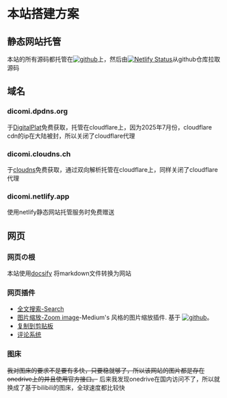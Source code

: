 # 本站搭建方案

## 静态网站托管  
本站的所有源码都托管在[![github](https://img.shields.io/badge/github-12100E.svg?&logo=github&logoColor=white)](https://github.com/dicomi2488/dicomi2488.github.io)上，然后由[![Netlify Status](https://api.netlify.com/api/v1/badges/7f67682a-e069-462e-8dcd-00016c1cd399/deploy-status)](https://app.netlify.com/projects/dicomi/deploys)从github仓库拉取源码

## 域名
### dicomi.dpdns.org
于[DigitalPlat](https://domain.digitalplat.org/)免费获取，托管在cloudflare上，因为2025年7月份，cloudflare cdn的ip在大陆被封，所以关闭了cloudflare代理
### dicomi.cloudns.ch
于[cloudns](https://www.cloudns.net)免费获取，通过双向解析托管在cloudflare上，同样关闭了cloudflare代理
### dicomi.netlify.app
使用netlify静态网站托管服务时免费赠送
## 网页  
### 网页の根  
本站使用[docsify](https://docsify.js.org)
将markdown文件转换为网站  
### 网页插件
- [全文搜索-Search](https://docsify.js.org/#/zh-cn/plugins?id=%e5%85%a8%e6%96%87%e6%90%9c%e7%b4%a2-search)  
- [图片缩放-Zoom image](https://docsify.js.org/#/zh-cn/plugins?id=%e5%9b%be%e7%89%87%e7%bc%a9%e6%94%be-zoom-image)-Medium's 风格的图片缩放插件. 基于 [![github](https://img.shields.io/badge/github-medium_zoom-green)](https://github.com/francoischalifour/medium-zoom)。  
- [复制到剪贴板](https://docsify.js.org/#/zh-cn/plugins?id=%e5%a4%8d%e5%88%b6%e5%88%b0%e5%89%aa%e8%b4%b4%e6%9d%bf)  
- [评论系统](https://github.com/docsify-note/docsify-giscus)

### 图床
~~我对图床的要求不是要有多快，只要稳就够了，所以该网站的图片都是存在onedrive上的并且使用官方接口。~~
后来我发现onedrive在国内访问不了，所以就换成了基于bilibili的图床，全球速度都比较快
